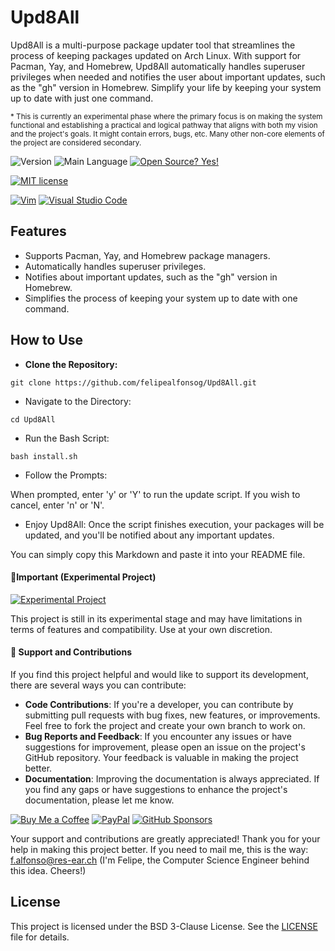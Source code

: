 # Upd8All

Upd8All is a multi-purpose package updater tool that streamlines the process of keeping packages updated on Arch Linux. With support for Pacman, Yay, and Homebrew, Upd8All automatically handles superuser privileges when needed and notifies the user about important updates, such as the "gh" version in Homebrew. Simplify your life by keeping your system up to date with just one command.

<sub>* This is currently an experimental phase where the primary focus is on making the system functional and establishing a practical and logical pathway that aligns with both my vision and the project's goals. It might contain errors, bugs, etc. Many other non-core elements of the project are considered secondary.</sub>

![Version](https://img.shields.io/github/release/felipealfonsog/Upd8All.svg?style=flat&color=blue)
![Main Language](https://img.shields.io/github/languages/top/felipealfonsog/Upd8All.svg?style=flat&color=blue)
[![Open Source? Yes!](https://badgen.net/badge/Open%20Source%20%3F/Yes%21/blue?icon=github)](https://github.com/Naereen/badges/)


[![MIT license](https://img.shields.io/badge/License-MIT-blue.svg)](https://lbesson.mit-license.org/)
<!--
[![GPL license](https://img.shields.io/badge/License-GPL-blue.svg)](http://perso.crans.org/besson/LICENSE.html)
-->

[![Vim](https://img.shields.io/badge/--019733?logo=vim)](https://www.vim.org/)
[![Visual Studio Code](https://img.shields.io/badge/--007ACC?logo=visual%20studio%20code&logoColor=ffffff)](https://code.visualstudio.com/)

## Features

- Supports Pacman, Yay, and Homebrew package managers.
- Automatically handles superuser privileges.
- Notifies about important updates, such as the "gh" version in Homebrew.
- Simplifies the process of keeping your system up to date with one command.

## How to Use

 - **Clone the Repository:**

```
git clone https://github.com/felipealfonsog/Upd8All.git
```

 - Navigate to the Directory:

```
cd Upd8All
```

 - Run the Bash Script:

```
bash install.sh
```

 - Follow the Prompts:

When prompted, enter 'y' or 'Y' to run the update script.
If you wish to cancel, enter 'n' or 'N'.


 - Enjoy Upd8All:
Once the script finishes execution, your packages will be updated, and you'll be notified about any important updates.

You can simply copy this Markdown and paste it into your README file.

#### 📝Important (Experimental Project)

[![Experimental Project](https://img.shields.io/badge/Project-Type%3A%20Experimental-blueviolet)](#)

This project is still in its experimental stage and may have limitations in terms of features and compatibility. Use at your own discretion.

#### 🤝 Support and Contributions

If you find this project helpful and would like to support its development, there are several ways you can contribute:

- **Code Contributions**: If you're a developer, you can contribute by submitting pull requests with bug fixes, new features, or improvements. Feel free to fork the project and create your own branch to work on.
- **Bug Reports and Feedback**: If you encounter any issues or have suggestions for improvement, please open an issue on the project's GitHub repository. Your feedback is valuable in making the project better.
- **Documentation**: Improving the documentation is always appreciated. If you find any gaps or have suggestions to enhance the project's documentation, please let me know.

[![Buy Me a Coffee](https://img.shields.io/badge/Buy%20Me%20a%20Coffee-%E2%98%95-FFDD00?style=flat-square&logo=buy-me-a-coffee&logoColor=black)](https://www.buymeacoffee.com/felipealfonsog)
[![PayPal](https://img.shields.io/badge/Donate%20with-PayPal-00457C?style=flat-square&logo=paypal&logoColor=white)](https://www.paypal.com/felipealfonsog)
[![GitHub Sponsors](https://img.shields.io/badge/Sponsor%20me%20on-GitHub-%23EA4AAA?style=flat-square&logo=github-sponsors&logoColor=white)](https://github.com/sponsors/felipealfonsog)

Your support and contributions are greatly appreciated! Thank you for your help in making this project better. If you need to mail me, this is the way: f.alfonso@res-ear.ch (I'm Felipe, the Computer Science Engineer behind this idea. Cheers!)

## License

This project is licensed under the BSD 3-Clause License. See the [LICENSE](LICENSE) file for details.
